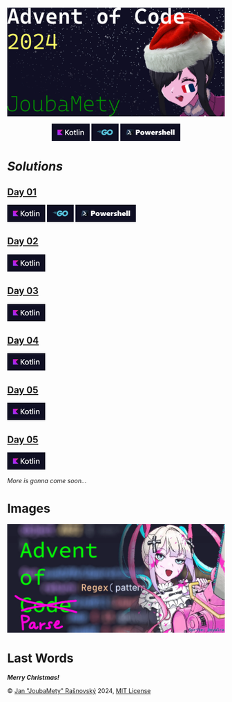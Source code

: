 [![Advent Of Code 2024, Joubamety (Ame-Cha with Xmas cap & French flag painted on her left cheek)](/media/banner-readme.webp)](https://adventofcode.com/)

<p align="center">
    <a href="/src/kotlin/kotlin.md"><img src="media/badge-kotlin.webp" style="height: 40px;"></a>
    <a href="/src/go/go.md"><img src="media/badge-go.webp" style="height: 40px;"></a>
    <a href="/src/powershell/powershell.md"><img src="media/badge-powershell.webp" style="height: 40px;"></a>
</p>

# *Solutions*

## [**Day 01**](https://adventofcode.com/2024/day/1)

<p>
    <a href="/src/kotlin/src/01.kt"><img src="media/badge-kotlin.webp" style="height: 40px;"></a>
    <a href="/src/go/01/01.go"><img src="media/badge-go.webp" style="height: 40px;"></a>
    <a href="/src/powershell/01.ps1"><img src="media/badge-powershell.webp" style="height: 40px;"></a>
</p>

## [**Day 02**](https://adventofcode.com/2024/day/2)

<p>
    <a href="/src/kotlin/src/02.kt"><img src="media/badge-kotlin.webp" style="height: 40px;"></a>
</p>

## [**Day 03**](https://adventofcode.com/2024/day/3)

<p>
    <a href="/src/kotlin/src/03.kt"><img src="media/badge-kotlin.webp" style="height: 40px;"></a>
</p>

## [**Day 04**](https://adventofcode.com/2024/day/4)

<p>
    <a href="/src/kotlin/src/04.kt"><img src="media/badge-kotlin.webp" style="height: 40px;"></a>
</p>

## [**Day 05**](https://adventofcode.com/2024/day/5)

<p>
    <a href="/src/kotlin/src/05.kt"><img src="media/badge-kotlin.webp" style="height: 40px;"></a>
</p>

## [**Day 05**](https://adventofcode.com/2024/day/6)

<p>
    <a href="/src/kotlin/src/06.kt"><img src="media/badge-kotlin.webp" style="height: 40px;"></a>
</p>

*More is gonna come soon...*

# Images

![truly Advent of Parse](/media/advent-of-parse.webp)

# Last Words

***Merry Christmas!***

©️ [Jan "JoubaMety" Rašnovský](https://joubamety.com) 2024, [MIT License](/LICENSE)